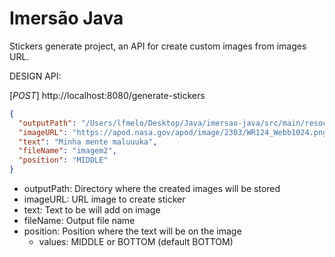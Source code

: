 # Imersão Java

Stickers generate project, an API for create custom images from images URL.

DESIGN API:

[*POST*] http://localhost:8080/generate-stickers


```json
{
  "outputPath": "/Users/lfmelo/Desktop/Java/imersao-java/src/main/resources/assets",
  "imageURL": "https://apod.nasa.gov/apod/image/2303/WR124_Webb1024.png",
  "text": "Minha mente maluuuka",
  "fileName": "imagem2",
  "position": "MIDDLE"
}

```

- outputPath: Directory where the created images will be stored
- imageURL: URL image to create sticker
- text: Text to be will add on image
- fileName: Output file name
- position: Position where the text will be on the image
    - values: MIDDLE or BOTTOM (default BOTTOM)